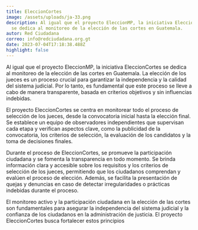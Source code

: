 ```yaml
---
title: EleccionCortes
image: /assets/uploads/ja-33.png
description: Al igual que el proyecto EleccionMP, la iniciativa EleccionCortes
  se dedica al monitoreo de la elección de las cortes en Guatemala.
autor: Red Ciudadana
correo: info@redciudadana.org.gt
date: 2023-07-04T17:18:38.488Z
highlight: false
---
```

Al igual que el proyecto EleccionMP, la iniciativa EleccionCortes se dedica al
monitoreo de la elección de las cortes en Guatemala. La elección de los jueces es
un proceso crucial para garantizar la independencia y la calidad del sistema
judicial. Por lo tanto, es fundamental que este proceso se lleve a cabo de manera
transparente, basada en criterios objetivos y sin influencias indebidas.


El proyecto EleccionCortes se centra en monitorear todo el proceso de selección
de los jueces, desde la convocatoria inicial hasta la elección final. Se establece un
equipo de observadores independientes que supervisan cada etapa y verifican
aspectos clave, como la publicidad de la convocatoria, los criterios de selección, la
evaluación de los candidatos y la toma de decisiones finales.


Durante el proceso de EleccionCortes, se promueve la participación ciudadana y
se fomenta la transparencia en todo momento. Se brinda información clara y
accesible sobre los requisitos y los criterios de selección de los jueces,
permitiendo que los ciudadanos comprendan y evalúen el proceso de elección.
Además, se facilita la presentación de quejas y denuncias en caso de detectar
irregularidades o prácticas indebidas durante el proceso.


El monitoreo activo y la participación ciudadana en la elección de las cortes son
fundamentales para asegurar la independencia del sistema judicial y la confianza
de los ciudadanos en la administración de justicia. El proyecto EleccionCortes
busca fortalecer estos principios